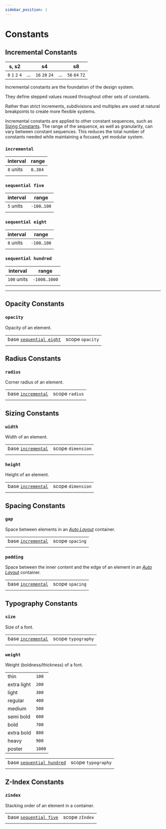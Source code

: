 ```yaml
---
sidebar_position: 1
---
```


# Constants

## **Incremental Constants**

| s, s2 | | s4 | | s8 |
|--|--|--|--|--|
| `0` `1` `2` `4` | ... | `16` `20` `24` | ... | `56` `64` `72` |

Incremental constants are the foundation of the design system.

They define stepped values reused throughout other sets of constants.

Rather than strict increments, subdivisions and multiples are used at natural breakpoints to create more flexible systems.

Incremental constants are applied to other constant sequences, such as [Sizing Constants](#sizing-constants). The range of the sequence, as well as granularity, can vary between constant sequences. This reduces the total number of constants needed while maintaining a focused, yet modular system.

### `incremental`

| interval | range |
|--|--|
| `8` units | `0`..`384` |
| |

### `sequential five`

| interval | range |
|--|--|
| `5` units | `-100`..`100` |
| |

### `sequential eight`

| interval | range |
|--|--|
| `8` units | `-100`..`100` |
| |

### `sequential hundred`

| interval | range |
|--|--|
| `100` units | `-1000`..`1000` |
| |

---

## **Opacity Constants**

### `opacity`

Opacity of an element.

| | |
|--|--|
| base [`sequential eight`](#sequential-eight) | scope `opacity` |
| |

## **Radius Constants**

### `radius`

Corner radius of an element.

| | |
|--|--|
| base [`incremental`](#incremental) | scope `radius` |
| |

## **Sizing Constants**

### `width`

Width of an element.

| | |
|--|--|
| base [`incremental`](#incremental) | scope `dimension` |
| |

### `height`

Height of an element.

| | |
|--|--|
| base [`incremental`](#incremental) | scope `dimension` |
| |

## **Spacing Constants**

### `gap`

Space between elements in an [_Auto Layout_](https://help.figma.com/hc/en-us/articles/360040451373-Explore-auto-layout-properties) container.

| | |
|--|--|
| base [`incremental`](#incremental) | scope `spacing` |
| |

### `padding`

Space between the inner content and the edge of an element in an [_Auto Layout_](https://help.figma.com/hc/en-us/articles/360040451373-Explore-auto-layout-properties) container.

| | |
|--|--|
| base [`incremental`](#incremental) | scope `spacing` |
| |

## **Typography Constants**

### `size`

Size of a font.

| | |
|--|--|
| base [`incremental`](#incremental) | scope `typography` |
| |

### `weight`

Weight (boldness/thickness) of a font.

| | |
|--|--|
| thin | `100` |
| extra light | `200` |
| light | `300` |
| regular | `400` |
| medium | `500` |
| semi bold | `600` |
| bold | `700` |
| extra bold | `800` |
| heavy | `900` |
| poster | `1000` |

| | |
|--|--|
| base [`sequential hundred`](#sequential-hundred) | scope `typography` |
| |

## **Z-Index Constants**

### `zindex`

Stacking order of an element in a container.

| | |
|--|--|
| base [`sequential five`](#sequential-five) | scope `zIndex` |
| |
